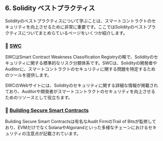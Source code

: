## 6. Solidity ベストプラクティス

Solidityのベストプラクティスについて学ぶことは、スマートコントラクトのセキュリティを向上させるために非常に重要です。ここではSolidityのベストプラクティスについてまとめらているページをいくつか紹介します。

### 🦋 ****[SWC](https://swcregistry.io/)****

SWCはSmart Contract Weakness Classification Registryの略で、Solidityのセキュリティに関する標準的なリスク分類体系です。SWCは、Solidityの開発者やAuditorに、スマートコントラクトのセキュリティに関する問題を特定するためのツールを提供します。

SWCのWebサイトには、Solidityのセキュリティに関する詳細な情報が掲載されており、Auditorや開発者がスマートコントラクトのセキュリティを向上させるためのリソースとして役立ちます。

### 🤖 **[Building Secure Smart Contracts](https://secure-contracts.com/#building-secure-smart-contracts)**

Building Secure Smart Contractsは有名なAudit FirmのTrail of Bitsが監修しており、EVMだけでなくSolanaやAlgorandといった多様なチェーンにおけるセキュリティの注意点が記載されています。
